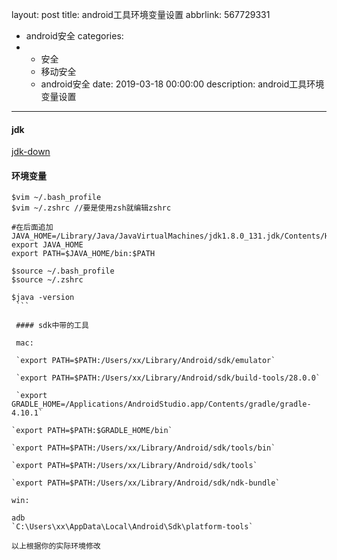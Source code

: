 layout: post
title: android工具环境变量设置
abbrlink: 567729331
  - android安全
categories:
  - - 安全
    - 移动安全
    - android安全
date: 2019-03-18 00:00:00
description: android工具环境变量设置
---

#### jdk

[jdk-down](https://www.oracle.com/technetwork/java/javase/downloads/index.html)  

#### 环境变量
````
$vim ~/.bash_profile
$vim ~/.zshrc //要是使用zsh就编辑zshrc

#在后面追加
JAVA_HOME=/Library/Java/JavaVirtualMachines/jdk1.8.0_131.jdk/Contents/Home
export JAVA_HOME
export PATH=$JAVA_HOME/bin:$PATH

$source ~/.bash_profile
$source ~/.zshrc

$java -version
 ```
 
 #### sdk中带的工具
 
 mac:  
 
 `export PATH=$PATH:/Users/xx/Library/Android/sdk/emulator`
 
 `export PATH=$PATH:/Users/xx/Library/Android/sdk/build-tools/28.0.0`  
 
 `export GRADLE_HOME=/Applications/AndroidStudio.app/Contents/gradle/gradle-4.10.1`  
 
`export PATH=$PATH:$GRADLE_HOME/bin`  

`export PATH=$PATH:/Users/xx/Library/Android/sdk/tools/bin`  

`export PATH=$PATH:/Users/xx/Library/Android/sdk/tools`  

`export PATH=$PATH:/Users/xx/Library/Android/sdk/ndk-bundle`  

win:  

adb  
`C:\Users\xx\AppData\Local\Android\Sdk\platform-tools`

以上根据你的实际环境修改